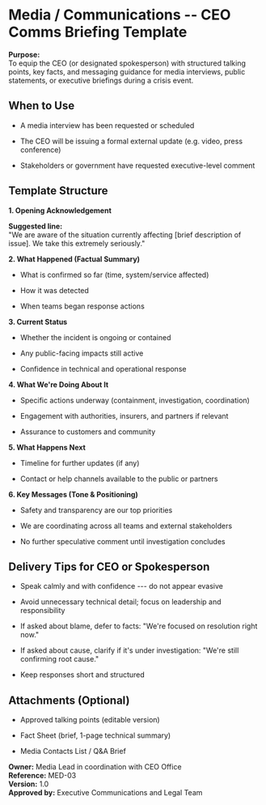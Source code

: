 # Media / Communications -- CEO Comms Briefing Template

**Purpose:**\
To equip the CEO (or designated spokesperson) with structured talking
points, key facts, and messaging guidance for media interviews, public
statements, or executive briefings during a crisis event.

## When to Use

- A media interview has been requested or scheduled

- The CEO will be issuing a formal external update (e.g. video, press
  conference)

- Stakeholders or government have requested executive-level comment

## Template Structure

**1. Opening Acknowledgement**

**Suggested line:**\
\"We are aware of the situation currently affecting \[brief description
of issue\]. We take this extremely seriously.\"

**2. What Happened (Factual Summary)**

- What is confirmed so far (time, system/service affected)

- How it was detected

- When teams began response actions

**3. Current Status**

- Whether the incident is ongoing or contained

- Any public-facing impacts still active

- Confidence in technical and operational response

**4. What We\'re Doing About It**

- Specific actions underway (containment, investigation, coordination)

- Engagement with authorities, insurers, and partners if relevant

- Assurance to customers and community

**5. What Happens Next**

- Timeline for further updates (if any)

- Contact or help channels available to the public or partners

**6. Key Messages (Tone & Positioning)**

- Safety and transparency are our top priorities

- We are coordinating across all teams and external stakeholders

- No further speculative comment until investigation concludes

## Delivery Tips for CEO or Spokesperson

- Speak calmly and with confidence --- do not appear evasive

- Avoid unnecessary technical detail; focus on leadership and
  responsibility

- If asked about blame, defer to facts: \"We\'re focused on resolution
  right now.\"

- If asked about cause, clarify if it's under investigation: \"We're
  still confirming root cause.\"

- Keep responses short and structured

## Attachments (Optional)

- Approved talking points (editable version)

- Fact Sheet (brief, 1-page technical summary)

- Media Contacts List / Q&A Brief

**Owner:** Media Lead in coordination with CEO Office\
**Reference:** MED-03\
**Version:** 1.0\
**Approved by:** Executive Communications and Legal Team
